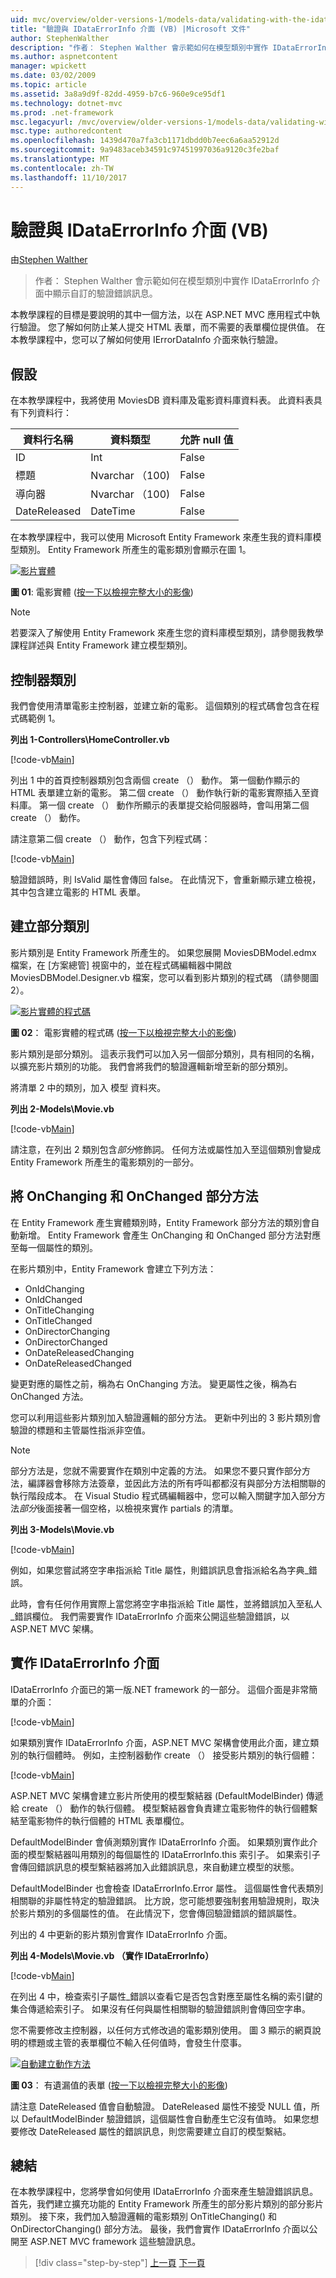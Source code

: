 ```yaml
---
uid: mvc/overview/older-versions-1/models-data/validating-with-the-idataerrorinfo-interface-vb
title: "驗證與 IDataErrorInfo 介面 (VB) |Microsoft 文件"
author: StephenWalther
description: "作者： Stephen Walther 會示範如何在模型類別中實作 IDataErrorInfo 介面中顯示自訂的驗證錯誤訊息。"
ms.author: aspnetcontent
manager: wpickett
ms.date: 03/02/2009
ms.topic: article
ms.assetid: 3a8a9d9f-82dd-4959-b7c6-960e9ce95df1
ms.technology: dotnet-mvc
ms.prod: .net-framework
msc.legacyurl: /mvc/overview/older-versions-1/models-data/validating-with-the-idataerrorinfo-interface-vb
msc.type: authoredcontent
ms.openlocfilehash: 1439d470a7fa3cb1171dbdd0b7eec6a6aa52912d
ms.sourcegitcommit: 9a9483aceb34591c97451997036a9120c3fe2baf
ms.translationtype: MT
ms.contentlocale: zh-TW
ms.lasthandoff: 11/10/2017
---
```

<a name="validating-with-the-idataerrorinfo-interface-vb"></a>驗證與 IDataErrorInfo 介面 (VB)
====================
由[Stephen Walther](https://github.com/StephenWalther)

> 作者： Stephen Walther 會示範如何在模型類別中實作 IDataErrorInfo 介面中顯示自訂的驗證錯誤訊息。


本教學課程的目標是要說明的其中一個方法，以在 ASP.NET MVC 應用程式中執行驗證。 您了解如何防止某人提交 HTML 表單，而不需要的表單欄位提供值。 在本教學課程中，您可以了解如何使用 IErrorDataInfo 介面來執行驗證。

## <a name="assumptions"></a>假設

在本教學課程中，我將使用 MoviesDB 資料庫及電影資料庫資料表。 此資料表具有下列資料行：

<a id="0.6_table01"></a>


| **資料行名稱** | **資料類型** | **允許 null 值** |
| --- | --- | --- |
| ID | Int | False |
| 標題 | Nvarchar （100) | False |
| 導向器 | Nvarchar （100) | False |
| DateReleased | DateTime | False |


在本教學課程中，我可以使用 Microsoft Entity Framework 來產生我的資料庫模型類別。 Entity Framework 所產生的電影類別會顯示在圖 1。


[![影片實體](validating-with-the-idataerrorinfo-interface-vb/_static/image1.jpg)](validating-with-the-idataerrorinfo-interface-vb/_static/image1.png)

**圖 01**: 電影實體 ([按一下以檢視完整大小的影像](validating-with-the-idataerrorinfo-interface-vb/_static/image2.png))


> [!NOTE] 
> 
> 若要深入了解使用 Entity Framework 來產生您的資料庫模型類別，請參閱我教學課程詳述與 Entity Framework 建立模型類別。


## <a name="the-controller-class"></a>控制器類別

我們會使用清單電影主控制器，並建立新的電影。 這個類別的程式碼會包含在程式碼範例 1。

**列出 1-Controllers\HomeController.vb**

[!code-vb[Main](validating-with-the-idataerrorinfo-interface-vb/samples/sample1.vb)]

列出 1 中的首頁控制器類別包含兩個 create （） 動作。 第一個動作顯示的 HTML 表單建立新的電影。 第二個 create （） 動作執行新的電影實際插入至資料庫。 第一個 create （） 動作所顯示的表單提交給伺服器時，會叫用第二個 create （） 動作。

請注意第二個 create （） 動作，包含下列程式碼：

[!code-vb[Main](validating-with-the-idataerrorinfo-interface-vb/samples/sample2.vb)]

驗證錯誤時，則 IsValid 屬性會傳回 false。 在此情況下，會重新顯示建立檢視，其中包含建立電影的 HTML 表單。

## <a name="creating-a-partial-class"></a>建立部分類別

影片類別是 Entity Framework 所產生的。 如果您展開 MoviesDBModel.edmx 檔案，在 [方案總管] 視窗中的，並在程式碼編輯器中開啟 MoviesDBModel.Designer.vb 檔案，您可以看到影片類別的程式碼 （請參閱圖 2）。


[![影片實體的程式碼](validating-with-the-idataerrorinfo-interface-vb/_static/image2.jpg)](validating-with-the-idataerrorinfo-interface-vb/_static/image3.png)

**圖 02**： 電影實體的程式碼 ([按一下以檢視完整大小的影像](validating-with-the-idataerrorinfo-interface-vb/_static/image4.png))


影片類別是部分類別。 這表示我們可以加入另一個部分類別，具有相同的名稱，以擴充影片類別的功能。 我們會將我們的驗證邏輯新增至新的部分類別。

將清單 2 中的類別，加入 模型 資料夾。

**列出 2-Models\Movie.vb**

[!code-vb[Main](validating-with-the-idataerrorinfo-interface-vb/samples/sample3.vb)]

請注意，在列出 2 類別包含*部分*修飾詞。 任何方法或屬性加入至這個類別會變成 Entity Framework 所產生的電影類別的一部分。

## <a name="adding-onchanging-and-onchanged-partial-methods"></a>將 OnChanging 和 OnChanged 部分方法

在 Entity Framework 產生實體類別時，Entity Framework 部分方法的類別會自動新增。 Entity Framework 會產生 OnChanging 和 OnChanged 部分方法對應至每一個屬性的類別。

在影片類別中，Entity Framework 會建立下列方法：

- OnIdChanging
- OnIdChanged
- OnTitleChanging
- OnTitleChanged
- OnDirectorChanging
- OnDirectorChanged
- OnDateReleasedChanging
- OnDateReleasedChanged

變更對應的屬性之前，稱為右 OnChanging 方法。 變更屬性之後，稱為右 OnChanged 方法。

您可以利用這些影片類別加入驗證邏輯的部分方法。 更新中列出的 3 影片類別會驗證的標題和主管屬性指派非空值。

> [!NOTE] 
> 
> 部分方法是，您就不需要實作在類別中定義的方法。 如果您不要只實作部分方法，編譯器會移除方法簽章，並因此方法的所有呼叫都都沒有與部分方法相關聯的執行階段成本。 在 Visual Studio 程式碼編輯器中，您可以輸入關鍵字加入部分方法*部分*後面接著一個空格，以檢視來實作 partials 的清單。


**列出 3-Models\Movie.vb**

[!code-vb[Main](validating-with-the-idataerrorinfo-interface-vb/samples/sample4.vb)]

例如，如果您嘗試將空字串指派給 Title 屬性，則錯誤訊息會指派給名為字典\_錯誤。

此時，會有任何作用實際上當您將空字串指派給 Title 屬性，並將錯誤加入至私人\_錯誤欄位。 我們需要實作 IDataErrorInfo 介面來公開這些驗證錯誤，以 ASP.NET MVC 架構。

## <a name="implementing-the-idataerrorinfo-interface"></a>實作 IDataErrorInfo 介面

IDataErrorInfo 介面已的第一版.NET framework 的一部分。 這個介面是非常簡單的介面：

[!code-vb[Main](validating-with-the-idataerrorinfo-interface-vb/samples/sample5.vb)]

如果類別實作 IDataErrorInfo 介面，ASP.NET MVC 架構會使用此介面，建立類別的執行個體時。 例如，主控制器動作 create （） 接受影片類別的執行個體：

[!code-vb[Main](validating-with-the-idataerrorinfo-interface-vb/samples/sample6.vb)]

ASP.NET MVC 架構會建立影片所使用的模型繫結器 (DefaultModelBinder) 傳遞給 create （） 動作的執行個體。 模型繫結器會負責建立電影物件的執行個體繫結至電影物件的執行個體的 HTML 表單欄位。

DefaultModelBinder 會偵測類別實作 IDataErrorInfo 介面。 如果類別實作此介面的模型繫結器叫用類別的每個屬性的 IDataErrorInfo.this 索引子。 如果索引子會傳回錯誤訊息的模型繫結器將加入此錯誤訊息，來自動建立模型的狀態。

DefaultModelBinder 也會檢查 IDataErrorInfo.Error 屬性。 這個屬性會代表類別相關聯的非屬性特定的驗證錯誤。 比方說，您可能想要強制套用驗證規則，取決於影片類別的多個屬性的值。 在此情況下，您會傳回驗證錯誤的錯誤屬性。

列出的 4 中更新的影片類別會實作 IDataErrorInfo 介面。

**列出 4-Models\Movie.vb （實作 IDataErrorInfo）**

[!code-vb[Main](validating-with-the-idataerrorinfo-interface-vb/samples/sample7.vb)]

在列出 4 中，檢查索引子屬性\_錯誤以查看它是否包含對應至屬性名稱的索引鍵的集合傳遞給索引子。 如果沒有任何與屬性相關聯的驗證錯誤則會傳回空字串。

您不需要修改主控制器，以任何方式修改過的電影類別使用。 圖 3 顯示的網頁說明的標題或主管的表單欄位不輸入任何值時，會發生什麼事。


[![自動建立動作方法](validating-with-the-idataerrorinfo-interface-vb/_static/image3.jpg)](validating-with-the-idataerrorinfo-interface-vb/_static/image5.png)

**圖 03**： 有遺漏值的表單 ([按一下以檢視完整大小的影像](validating-with-the-idataerrorinfo-interface-vb/_static/image6.png))


請注意 DateReleased 值會自動驗證。 DateReleased 屬性不接受 NULL 值，所以 DefaultModelBinder 驗證錯誤，這個屬性會自動產生它沒有值時。 如果您想要修改 DateReleased 屬性的錯誤訊息，則您需要建立自訂的模型繫結。

## <a name="summary"></a>總結

在本教學課程中，您將學會如何使用 IDataErrorInfo 介面來產生驗證錯誤訊息。 首先，我們建立擴充功能的 Entity Framework 所產生的部分影片類別的部分影片類別。 接下來，我們加入驗證邏輯的電影類別 OnTitleChanging() 和 OnDirectorChanging() 部分方法。 最後，我們會實作 IDataErrorInfo 介面以公開至 ASP.NET MVC framework 這些驗證訊息。

>[!div class="step-by-step"]
[上一頁](performing-simple-validation-vb.md)
[下一頁](validating-with-a-service-layer-vb.md)
